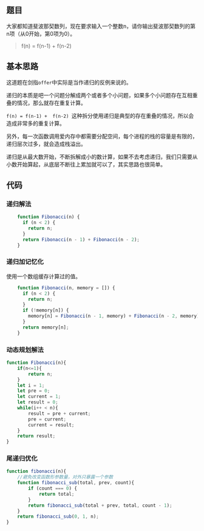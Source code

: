 ## 题目

大家都知道斐波那契数列，现在要求输入一个整数n，请你输出斐波那契数列的第n项（从0开始，第0项为0）。

> f(n) = f(n-1) +  f(n-2) 

## 基本思路


这道题在剑指`offer`中实际是当作递归的反例来说的。

递归的本质是吧一个问题分解成两个或者多个小问题，如果多个小问题存在互相重叠的情况，那么就存在重复计算。

`f(n) = f(n-1) +  f(n-2) `这种拆分使用递归是典型的存在重叠的情况，所以会造成非常多的重复计算。

另外，每一次函数调用爱内存中都需要分配空间，每个进程的栈的容量是有限的，递归层次过多，就会造成栈溢出。

递归是从最大数开始，不断拆解成小的数计算，如果不去考虑递归，我们只需要从小数开始算起，从底层不断往上累加就可以了，其实思路也很简单。


## 代码


### 递归解法

```js
    function Fibonacci(n) {
      if (n < 2) {
        return n;
      }
      return Fibonacci(n - 1) + Fibonacci(n - 2);
    }
```

### 递归加记忆化

使用一个数组缓存计算过的值。

```js
    function Fibonacci(n, memory = []) {
      if (n < 2) {
        return n;
      }
      if (!memory[n]) {
        memory[n] = Fibonacci(n - 1, memory) + Fibonacci(n - 2, memory);
      }
      return memory[n];
    }
```


### 动态规划解法


```js
function Fibonacci(n){
    if(n<=1){
        return n;
    }
    let i = 1;
    let pre = 0;
    let current = 1;
    let result = 0;
    while(i++ < n){
        result = pre + current;
        pre = current;
        current = result;
    }
    return result;
}
```


### 尾递归优化


```js
function fibonacci(n){    
    //避免改变函数形参数量，对外只暴露一个参数
    function fibonacci_sub(total, prev, count){
        if (count === 0) {
            return total;
        }
        return fibonacci_sub(total + prev, total, count - 1);
    }
    return fibonacci_sub(0, 1, n);
}
```